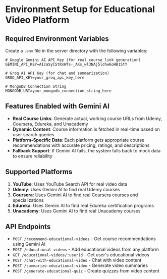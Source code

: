 # Environment Setup for Educational Video Platform

## Required Environment Variables

Create a `.env` file in the server directory with the following variables:

```env
# Google Gemini AI API Key (for real course link generation)
GEMINI_API_KEY=AIzaSyCStRxWTs-_AKs_wl3NAj5ldhw6oHB15tY

# Groq AI API Key (for chat and summarization)
GROQ_API_KEY=your_groq_api_key_here

# MongoDB Connection String
MONGODB_URI=your_mongodb_connection_string_here
```

## Features Enabled with Gemini AI

- **Real Course Links**: Generate actual, working course URLs from Udemy, Coursera, Edureka, and Unacademy
- **Dynamic Content**: Course information is fetched in real-time based on user search queries
- **Platform-Specific Data**: Each platform gets appropriate course recommendations with accurate pricing, ratings, and descriptions
- **Fallback Support**: If Gemini AI fails, the system falls back to mock data to ensure reliability

## Supported Platforms

1. **YouTube**: Uses YouTube Search API for real video data
2. **Udemy**: Uses Gemini AI to find real Udemy courses
3. **Coursera**: Uses Gemini AI to find real Coursera courses and specializations
4. **Edureka**: Uses Gemini AI to find real Edureka certification programs
5. **Unacademy**: Uses Gemini AI to find real Unacademy courses

## API Endpoints

- `POST /recommend-educational-videos` - Get course recommendations using Gemini AI
- `POST /educational-videos` - Add educational videos from any platform
- `GET /educational-videos/:userId` - Get user's educational videos
- `POST /chat-with-educational-video` - Chat with video content
- `POST /summarize-educational-video` - Generate video summaries
- `POST /generate-educational-quiz` - Create quizzes from video content
